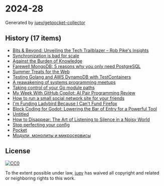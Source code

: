 # 2024-28

Generated by [juev/getpocket-collector](https://github.com/juev/getpocket-collector)

## History (17 items)

- [Bits & Beyond: Unveiling the Tech Trailblazer – Rob Pike's Insights](https://machaddr.substack.com/p/bits-and-beyond-unveiling-the-tech)
- [Synchronization is bad for scale](https://wippler.dev/posts/synchronization-is-bad-for-scale)
- [Against the Burden of Knowledge](https://www.theseedsofscience.pub/p/against-the-burden-of-knowledge)
- [Farewell MongoDB: 5 reasons why you only need PostgreSQL](https://blog.logto.io/postgresql-vs-mongodb/)
- [Summer Treats for the Web](https://www.eff.org/pages/eff-presents-encryptids)
- [Testing Golang and AWS DynamoDB with TestContainers](https://jamiehurst.co.uk/2024-07-07_testing-golang-and-dynamodb-with-testcontainers)
- [A reawakening of systems programming meetups](https://notes.eatonphil.com/2024-07-07-systems-meetups.html)
- [Taking control of your Go module paths](https://www.n16f.net/blog/taking-control-of-your-go-module-paths/)
- [My Week With GitHub Copilot: AI Pair Programming Review](https://www.scalablepath.com/full-stack/ai-pair-programming-github-copilot-review)
- [How to run a small social network site for your friends](https://runyourown.social/?utm_source=cassidoo&utm_medium=email&utm_campaign=the-things-that-make-you-strange-are-the-things)
- [I'm Funding Ladybird Because I Can't Fund Firefox](http://jackkelly.name/blog/archives/2024/07/06/im_funding_ladybird_because_i_cant_fund_firefox/)
- [Block Coding for Godot: Lowering the Bar of Entry for a Powerful Tool](https://www.endlessos.org/post/block-coding-for-godot-lowering-the-bar-of-entry-for-a-powerful-tool)
- [Untitled](https://rachelbythebay.com/w/2024/06/28/fsr/)
- [How to Disappear: The Art of Listening to Silence in a Noisy World](https://www.themarginalian.org/2019/10/14/gordon-hempton-silence/)
- [Stop perfecting your config](https://arkadiuszchmura.com/posts/stop-perfecting-your-config/)
- [Pocket](https://www.raycast.com/vimtor/pocket)
- [Модули, монолиты и микросервисы](https://habr.com/ru/companies/flant/articles/572414/)

## License

[![CC0](https://mirrors.creativecommons.org/presskit/buttons/88x31/svg/cc-zero.svg)](https://creativecommons.org/publicdomain/zero/1.0/)

To the extent possible under law, [juev](https://github.com/juev) has waived all copyright and related or neighboring rights to this work.
